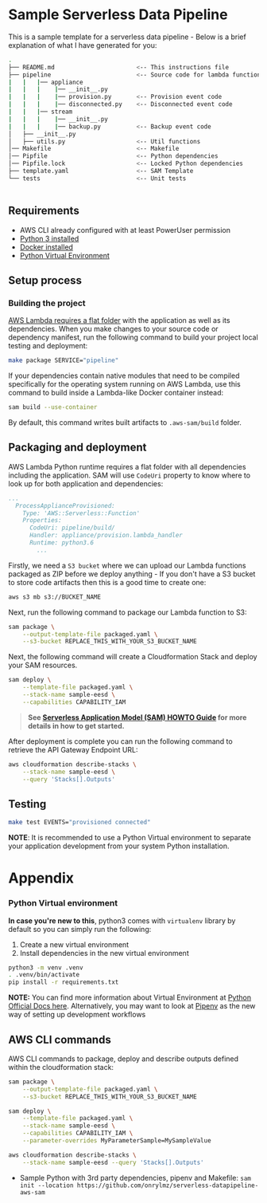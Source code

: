 # Sample Serverless Data Pipeline

This is a sample template for a serverless data pipeline - Below is a brief explanation of what I have generated for you:

```bash
.
├── README.md                       <-- This instructions file
├── pipeline                        <-- Source code for lambda functions
|   |   |── appliance
|   |   |    |── __init__.py
|   |   |    |── provision.py       <-- Provision event code
|   |   |    |── disconnected.py    <-- Disconnected event code
|   |   |── stream
|   |   |    |── __init__.py
|   |   |    |── backup.py          <-- Backup event code
│   ├── __init__.py
│   ├── utils.py                    <-- Util functions
│── Makefile                        <-- Makefile
│── Pipfile                         <-- Python dependencies
│── Pipfile.lock                    <-- Locked Python dependencies
├── template.yaml                   <-- SAM Template
└── tests                           <-- Unit tests
    
```

## Requirements

* AWS CLI already configured with at least PowerUser permission
* [Python 3 installed](https://www.python.org/downloads/)
* [Docker installed](https://www.docker.com/community-edition)
* [Python Virtual Environment](http://docs.python-guide.org/en/latest/dev/virtualenvs/)

## Setup process

### Building the project

[AWS Lambda requires a flat folder](https://docs.aws.amazon.com/lambda/latest/dg/lambda-python-how-to-create-deployment-package.html) with the application as well as its dependencies. When you make changes to your source code or dependency manifest,
run the following command to build your project local testing and deployment:
 
```bash
make package SERVICE="pipeline"
```

If your dependencies contain native modules that need to be compiled specifically for the operating system running on AWS Lambda, use this command to build inside a Lambda-like Docker container instead:
```bash
sam build --use-container
```
 
By default, this command writes built artifacts to `.aws-sam/build` folder.


## Packaging and deployment

AWS Lambda Python runtime requires a flat folder with all dependencies including the application. SAM will use `CodeUri` property to know where to look up for both application and dependencies:

```yaml
...
  ProcessApplianceProvisioned:
    Type: 'AWS::Serverless::Function'
    Properties:
      CodeUri: pipeline/build/
      Handler: appliance/provision.lambda_handler
      Runtime: python3.6
        ...
```

Firstly, we need a `S3 bucket` where we can upload our Lambda functions packaged as ZIP before we deploy anything - If you don't have a S3 bucket to store code artifacts then this is a good time to create one:

```bash
aws s3 mb s3://BUCKET_NAME
```

Next, run the following command to package our Lambda function to S3:

```bash
sam package \
    --output-template-file packaged.yaml \
    --s3-bucket REPLACE_THIS_WITH_YOUR_S3_BUCKET_NAME
```

Next, the following command will create a Cloudformation Stack and deploy your SAM resources.

```bash
sam deploy \
    --template-file packaged.yaml \
    --stack-name sample-eesd \
    --capabilities CAPABILITY_IAM
```

> **See [Serverless Application Model (SAM) HOWTO Guide](https://github.com/awslabs/serverless-application-model/blob/master/HOWTO.md) for more details in how to get started.**

After deployment is complete you can run the following command to retrieve the API Gateway Endpoint URL:

```bash
aws cloudformation describe-stacks \
    --stack-name sample-eesd \
    --query 'Stacks[].Outputs'
``` 

## Testing

```bash
make test EVENTS="provisioned connected"
```

**NOTE**: It is recommended to use a Python Virtual environment to separate your application development from  your system Python installation.

# Appendix

### Python Virtual environment
**In case you're new to this**, python3 comes with `virtualenv` library by default so you can simply run the following:

1. Create a new virtual environment
2. Install dependencies in the new virtual environment

```bash
python3 -m venv .venv
. .venv/bin/activate
pip install -r requirements.txt
```


**NOTE:** You can find more information about Virtual Environment at [Python Official Docs here](https://docs.python.org/3/tutorial/venv.html). Alternatively, you may want to look at [Pipenv](https://github.com/pypa/pipenv) as the new way of setting up development workflows
## AWS CLI commands

AWS CLI commands to package, deploy and describe outputs defined within the cloudformation stack:

```bash
sam package \
    --output-template-file packaged.yaml \
    --s3-bucket REPLACE_THIS_WITH_YOUR_S3_BUCKET_NAME

sam deploy \
    --template-file packaged.yaml \
    --stack-name sample-eesd \
    --capabilities CAPABILITY_IAM \
    --parameter-overrides MyParameterSample=MySampleValue

aws cloudformation describe-stacks \
    --stack-name sample-eesd --query 'Stacks[].Outputs'
```
* Sample Python with 3rd party dependencies, pipenv and Makefile: ``sam init --location https://github.com/onrylmz/serverless-datapipeline-aws-sam``
